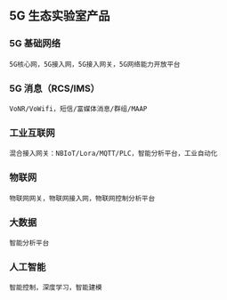 ## 5G 生态实验室产品

### 5G 基础网络

    5G核心网，5G接入网，5G接入网关，5G网络能力开放平台

### 5G 消息（RCS/IMS）

    VoNR/VoWifi，短信/富媒体消息/群组/MAAP

### 工业互联网

    混合接入网关：NBIoT/Lora/MQTT/PLC，智能分析平台，工业自动化

### 物联网

    物联网网关，物联网接入网，物联网控制分析平台

### 大数据

    智能分析平台

### 人工智能

    智能控制，深度学习，智能建模
